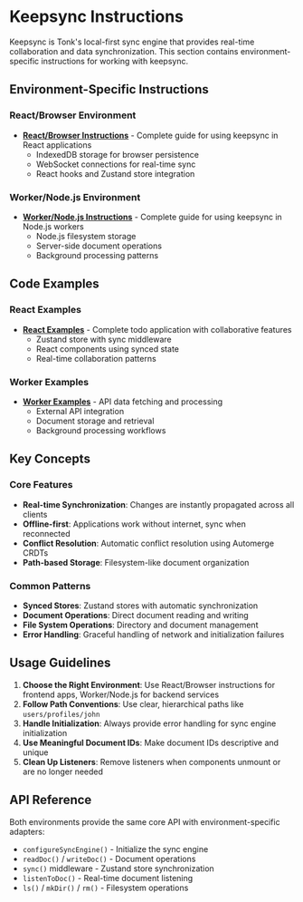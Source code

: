 # Keepsync Instructions

Keepsync is Tonk's local-first sync engine that provides real-time collaboration and data synchronization. This section contains environment-specific instructions for working with keepsync.

## Environment-Specific Instructions

### React/Browser Environment
- **[React/Browser Instructions](./react-browser.md)** - Complete guide for using keepsync in React applications
  - IndexedDB storage for browser persistence
  - WebSocket connections for real-time sync
  - React hooks and Zustand store integration

### Worker/Node.js Environment
- **[Worker/Node.js Instructions](./worker-nodejs.md)** - Complete guide for using keepsync in Node.js workers
  - Node.js filesystem storage
  - Server-side document operations
  - Background processing patterns

## Code Examples

### React Examples
- **[React Examples](./examples/react-examples.md)** - Complete todo application with collaborative features
  - Zustand store with sync middleware
  - React components using synced state
  - Real-time collaboration patterns

### Worker Examples
- **[Worker Examples](./examples/worker-examples.md)** - API data fetching and processing
  - External API integration
  - Document storage and retrieval
  - Background processing workflows

## Key Concepts

### Core Features
- **Real-time Synchronization**: Changes are instantly propagated across all clients
- **Offline-first**: Applications work without internet, sync when reconnected
- **Conflict Resolution**: Automatic conflict resolution using Automerge CRDTs
- **Path-based Storage**: Filesystem-like document organization

### Common Patterns
- **Synced Stores**: Zustand stores with automatic synchronization
- **Document Operations**: Direct document reading and writing
- **File System Operations**: Directory and document management
- **Error Handling**: Graceful handling of network and initialization failures

## Usage Guidelines

1. **Choose the Right Environment**: Use React/Browser instructions for frontend apps, Worker/Node.js for backend services
2. **Follow Path Conventions**: Use clear, hierarchical paths like `users/profiles/john`
3. **Handle Initialization**: Always provide error handling for sync engine initialization
4. **Use Meaningful Document IDs**: Make document IDs descriptive and unique
5. **Clean Up Listeners**: Remove listeners when components unmount or are no longer needed

## API Reference

Both environments provide the same core API with environment-specific adapters:
- `configureSyncEngine()` - Initialize the sync engine
- `readDoc()` / `writeDoc()` - Document operations
- `sync()` middleware - Zustand store synchronization
- `listenToDoc()` - Real-time document listening
- `ls()` / `mkDir()` / `rm()` - Filesystem operations 